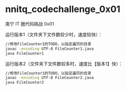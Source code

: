 # nnitq_codechallenge_0x01
南宁 IT 圈代码挑战 0x01

运行版本1（文件夹下文件数较少时，速度较快）：

```bash
//修改FileCounter1的TODO，以指定遍历的目录
javac -encoding UTF-8 FileCounter1.java
java FileCounter1
```

运行版本2（文件夹下文件数较多时，速度比【版本1】快）：

```bash
//修改FileCounter1的TODO，以指定遍历的目录
javac -encoding UTF-8 FileCounter2.java
java FileCounter2
```
